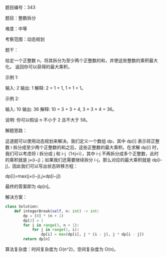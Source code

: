 题目编号：343

题目：整数拆分

难度：中等

考察范围：动态规划

题干：

给定一个正整数 n，将其拆分为至少两个正整数的和，并使这些整数的乘积最大化。 返回你可以获得的最大乘积。

示例 1:

输入: 2
输出: 1
解释: 2 = 1 + 1, 1 × 1 = 1。

示例 2:

输入: 10
输出: 36
解释: 10 = 3 + 3 + 4, 3 × 3 × 4 = 36。

说明: 你可以假设 n 不小于 2 且不大于 58。

解题思路：

这道题可以使用动态规划来解决。我们定义一个数组 dp，其中 dp[i] 表示将正整数 i 拆分成至少两个正整数的和之后，这些正整数的最大乘积。在求解 dp[i] 时，我们可以考虑将 i 拆分成 j 和 i-j（1≤j<i），其中 i-j 不再拆分成多个正整数，此时的乘积就是 j×(i−j)；如果我们还需要继续拆分 i-j，那么对应的最大乘积就是 dp[i-j]，因此我们可以写出状态转移方程：

dp[i]=max(j×(i−j),j×dp[i−j])

最终的答案即为 dp[n]。

解决方案：

```python
class Solution:
    def integerBreak(self, n: int) -> int:
        dp = [0] * (n + 1)
        dp[2] = 1
        for i in range(3, n + 1):
            for j in range(1, i):
                dp[i] = max(dp[i], j * (i - j), j * dp[i - j])
        return dp[n]
```

算法复杂度：时间复杂度为 O(n^2)，空间复杂度为 O(n)。